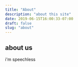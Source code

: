 ```yaml
---
title: "About"
description: "about this site"
date: 2019-06-15T16:00:33-07:00
draft: false
slug: "about"
---
```


## about us

i'm speechless